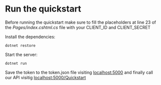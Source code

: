 # Run the quickstart

Before running the quickstart make sure to fill the placeholders at line 23 of the _Pages/index.cshtml.cs_ file with your CLIENT_ID and CLIENT_SECRET

Install the dependencies:
```
dotnet restore
```

Start the server:
```
dotnet run
```

Save the token to the token.json file visiting [localhost:5000](localhost:5000) and finally call our API visitig [localhost:5000/Quickstart](localhost:5000/Quickstart)